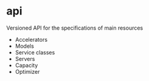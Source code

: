 # api

Versioned API for the specifications of main resources

- Accelerators
- Models
- Service classes
- Servers
- Capacity
- Optimizer
